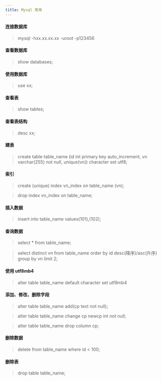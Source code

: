 ```yaml
---
title: Mysql 常用
---
```


#### 连接数据库

> mysql -hxx.xx.xx.xx -uroot -p123456

#### 查看数据库

> show databases;

#### 使用数据库

> use xx;

#### 查看表

> show tables;

#### 查看表结构

> desc xx;

#### 建表

> create table table_name (id int primary key auto_increment, vn varchar(255) not null, unique(vn)) character set utf8;

#### 索引

> create (unique) index vn_index on table_name (vn); 

> drop index vn_index on table_name; 

#### 插入数据

> insert into table_name values(101),(102);

#### 查询数据

> select * from table_name;

> select distinct vn from table_name order by id desc(降序)/asc(升序) group by vn limit 2;

#### 使用 utf8mb4

> alter table table_name default character set utf8mb4

#### 添加、修改、删除字段

> alter table table_name add(cp text not null);

> alter table table_name change cp newcp int not null;

> alter table table_name drop column cp;

#### 删除数据

> delete from table_name where id < 100;

#### 删除表

> drop table table_name; 